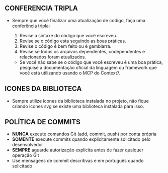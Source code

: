 ## **CONFERENCIA TRIPLA** 
 - Sempre que você finalizar uma atualização de codigo, faça uma conferência tripla:
   1. Revise a sintaxe do código que você escreveu.
   2. Revise se o código esta seguindo as boas práticas.
   3. Revise o código é bem feito ou é gambiarra.
   4. Revise se todos os arquivos dependentes, codependentes e relacionados foram atualizados.

    - Se você não sabe se o código que você escreveu é uma boa prática, pesquise a documentação oficial da linguagem ou framework que você está utilizando usando o MCP do Context7.

## **ICONES DA BIBLIOTECA**
 -  Sempre utilize icones da biblioteca instalada no projeto, não fique criando icones svg se existe uma biblioteca instalada para isso.

## **POLÍTICA DE COMMITS**
 - **NUNCA** execute comandos Git (add, commit, push) por conta própria
 - **SOMENTE** execute commits quando explicitamente solicitado pelo desenvolvedor
 - **SEMPRE** aguarde autorização explícita antes de fazer qualquer operação Git
 - Use mensagens de commit descritivas e em português quando solicitado